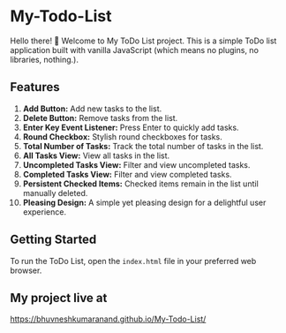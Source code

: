 # My-Todo-List

Hello there! 👋 Welcome to My ToDo List project. This is a simple ToDo list application built with vanilla JavaScript (which means no plugins, no libraries, nothing.).

## Features

1. **Add Button:** Add new tasks to the list.
2. **Delete Button:** Remove tasks from the list.
3. **Enter Key Event Listener:** Press Enter to quickly add tasks.
4. **Round Checkbox:** Stylish round checkboxes for tasks.
5. **Total Number of Tasks:** Track the total number of tasks in the list.
6. **All Tasks View:** View all tasks in the list.
7. **Uncompleted Tasks View:** Filter and view uncompleted tasks.
8. **Completed Tasks View:** Filter and view completed tasks.
9. **Persistent Checked Items:** Checked items remain in the list until manually deleted.
10. **Pleasing Design:** A simple yet pleasing design for a delightful user experience.


## Getting Started

To run the ToDo List, open the `index.html` file in your preferred web browser.

## My project live at 

https://bhuvneshkumaranand.github.io/My-Todo-List/

